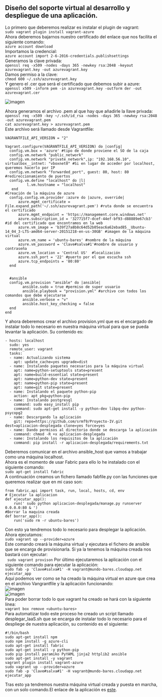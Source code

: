 ## Diseño del soporte virtual al desarrollo y despliegue de una aplicación.

Lo primero que deberemos realizar es instalar el plugin de vagrant:  
``sudo vagrant plugin install vagrant-azure``  
Ahora deberemos bajarnos nuestro certificado del enlace que nos facilita el siguiente comando:   
``azure account download``  
Importamos la credencial:    
``azure account import 2-6-2016-credentials.publishsettings ``  
Generamos la clave privada:  
``openssl req -x509 -nodes -days 365 -newkey rsa:2048 -keyout azurevagrant.key -out azurevagrant.key``  
Damos permiso a la clave:  
``chmod 600 ~/.ssh/azurevagrant.key``  
Y genero el .cer que será el certificado que debemos subir a azure:   
``openssl x509 -inform pem -in azurevagrant.key -outform der -out azurevagrant.cer``

![imagen](http://i1028.photobucket.com/albums/y349/Salva_Rueda/8_zpsn9fqzba8.png)    

Ahora generamos el archivo .pem al que hay que añadirle la llave privada:  
``openssl req -x509 -key ~/.ssh/id_rsa -nodes -days 365 -newkey rsa:2048 -out azurevagrant.pem``  
``cat azurevagrant.key > azurevagrant.pem``  
Este archivo será llamado desde Vagrantfile:  
```
VAGRANTFILE_API_VERSION = "2"

Vagrant.configure(VAGRANTFILE_API_VERSION) do |config|
  config.vm.box = 'azure' #tipo de donde proviene el SO de la caja
  config.vm.network "public_network"
  config.vm.network "private_network",ip: "192.168.56.10", virtualbox__intnet: "vboxnet0" #Si en lugar de acceder por localhost, queremos hacerlo por IP
  config.vm.network "forwarded_port", guest: 80, host: 80 #redireccionamiento de puertos 
  config.vm.define "localhost" do |l|
          l.vm.hostname = "localhost"
   end
#Creación de la máquina de azure
  config.config.vm.provider :azure do |azure, override|
      azure.mgmt_certificate = File.expand_path('~/.ssh/azurevagrant.pem') #ruta donde se encuentra el certificado
      azure.mgmt_endpoint = 'https://management.core.windows.net'
      azure.subscription_id = '327715f7-dcef-44ef-bf93-d88889e67cb3' #id del certificado que encontramos en la web
      azure.vm_image = 'b39f27a8b8c64d52b05eac6a62ebad85__Ubuntu-14_04_3-LTS-amd64-server-20151218-en-us-30GB' #imagen de la máquina virtual
      azure.vm_name = 'ubuntu-bares' #nombre de la máquina
      azure.vm_password = 'Clave#salva#1'#nombre de usuario y contraseña	
      azure.vm_location = 'Central US'  #localización
      azure.ssh_port = '22' #puerto por el que escucha ssh
      azure.tcp_endpoints = '80:80'
  end
  

  #ansible
  config.vm.provision "ansible" do |ansible|
        ansible.sudo = true #permiso de super usuario
        ansible.playbook = "provision.yml" #archivo con todos los comandos que debe ejecutarse
        ansible.verbose = "v"
        ansible.host_key_checking = false
  end
end
```
Y ahora  deberemos crear el archivo provision.yml que es el encargado de instalar todo lo necesario en nuestra máquina virtual para que se pueda levantar la aplicación. Su contenido es:  
```
- hosts: localhost
  sudo: yes
  remote_user: vagrant
  tasks:
  - name: Actualizando sistema
    apt: update_cache=yes upgrade=dist    
  - name: Instalando paquetes necesarios para la máquina virtual
    apt: name=python-setuptools state=present
    apt: name=build-essential state=present
    apt: name=python-dev state=present
    apt: name=python-pip state=present
    apt: name=git state=present
  - name: Instalando el paquete python-pip
    action: apt pkg=python-pip
  - name: Instalando postgresql
    command: sudo easy_install pip
    command: sudo apt-get install -y python-dev libpq-dev python-psycopg2  
  - name: Descargando la aplicación
    git: repo=https://github.com/srmf9/Proyecto-IV.git  dest=aplicacion-desplegada clone=yes force=yes
  - name: Dando permisos al directorio donde se descarga la aplicación
    command: chmod -R +x aplicacion-desplegada
  - name: Instalando los requisitos de la aplicación
    command: pip install -r aplicacion-desplegada/requirements.txt

```
Deberemos comunicar en el archivo ansible_host que vamos a trabajar como una máquina localhost.  
Ahora es el momento de usar Fabric para ello lo he instalado con el siguiente comando:  
``sudo apt-get install fabric``  
A continuación  creamos un fichero llamado fabfile.py con las funciones que queremos realizar que en mi caso son:  
```
from fabric.api import task, run, local, hosts, cd, env
# Ejecutar la aplicacion
def ejecutar_app():
	run(' sudo python aplicacion-desplegada/manage.py runserver 0.0.0.0:80 & ')
#Borrar la maquina creada
def borrar_app():
    run('sudo rm -r ubuntu-bares')
```
Con esto  ya tendremos todo lo necesario para desplegar la aplicación. Ahora ejecutamos:  
``sudo vagrant up --provider=azure``  
Este comando creará la máquina virtual y ejecutara el fichero de ansible que se encarga de provisionarla. Si ya la tenemos la máquina creada nos bastará con ejecutar:  
`` sudo vagrant provison`` 
Por último ejecutaremos la aplicación con el siguiente comando para ejecutar la aplicación:  
``sudo fab -p 'Clave#salva#1' -H vagrant@mundo-bares.cloudapp.net ejecutar_app``   
Aquí podemos ver como se ha creado la máquina virtual en azure que crea en el archivo Vangrantfile y la aplicación funcionando:  
![imagen](http://i1028.photobucket.com/albums/y349/Salva_Rueda/8_1_zpsgcz7zomy.png)  
![imagen](http://i1028.photobucket.com/albums/y349/Salva_Rueda/9_zpssb7l0duc.png)  
Para poder borrar todo lo que vagrant ha creado se hará con la siguiente línea:   
``vagrant box remove <ubuntu-bares>``  
Para automatizar todo este proceso he creado un script llamado desplegar_IaaS.sh que se encarga de instalar todo lo necesario para el despliege de nuestra aplicación, su contenido es el siguiente:  
```
#!/bin/bash
sudo apt-get install npm
sudo npm install -g azure-cli
sudo apt-get install fabric
sudo apt-get install -y python-pip
sudo pip install paramiko PyYAML jinja2 httplib2 ansible
sudo apt-get install -y vagrant
vagrant plugin install vagrant-azure
sudo vagrant up --provider=azure
sudo fab -p 'Clave#salva#1' -H vagrant@mundo-bares.cloudapp.net ejecutar_app 
```
Tras esto ya tendremos nuestra máquina virtual creada y puesta en marcha, con un solo comando.El enlace de la aplicación es [este](http://mundo-bares.cloudapp.net/).